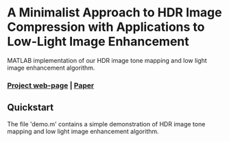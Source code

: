 # A Minimalist Approach to HDR Image Compression with Applications to Low-Light Image Enhancement 
MATLAB implementation of our HDR image tone mapping and low light image enhancement algorithm. 

### [Project web-page](https://web-ext.u-aizu.ac.jp/~fayolle/temp/amathic_mva_2025/amathic_mva_2025.html) | [Paper]()

## Quickstart 
The file 'demo.m' contains a simple demonstration of HDR image tone mapping and low light image enhancement algorithm. 
